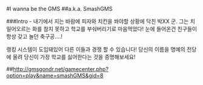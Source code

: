 #I wanna be the GMS
##a.k.a. SmashGMS

###Intro -
내기에서 지는 바람에 피자와 치킨을 쏴야할 상황에 닥친 박XX 군.
그는 치밀어오르는 화를 참지 못하고 학교를 부숴버리기로 마음먹었다!
눈에 들어온건 친구들이 항상 갖고 놀던 축구공....! 

랭킹 시스템이 도입돼있어 다른 이들과 경쟁 할 수 있습니다!
당신의 이름을 명예의 전당에 올려 당신이 가장 학교를 싫어한다는 것을 증명해보세요!

##http://gmsgondr.net/gamecenter.php?option=play&name=smashGMS&gid=8
